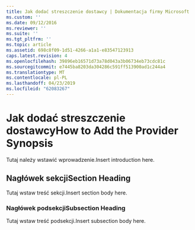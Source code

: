 ```yaml
---
title: Jak dodać streszczenie dostawcy | Dokumentacja firmy Microsoft
ms.custom: ''
ms.date: 09/12/2016
ms.reviewer: ''
ms.suite: ''
ms.tgt_pltfrm: ''
ms.topic: article
ms.assetid: 698c8f09-1d51-4266-a1a1-e83547123913
caps.latest.revision: 4
ms.openlocfilehash: 39896eb16571d73a78d043a3b06734eb73cdc81c
ms.sourcegitcommit: e7445ba8203da304286c591ff513900ad1c244a4
ms.translationtype: MT
ms.contentlocale: pl-PL
ms.lasthandoff: 04/23/2019
ms.locfileid: "62083267"
---
```

# <a name="how-to-add-the-provider-synopsis"></a><span data-ttu-id="67685-102">Jak dodać streszczenie dostawcy</span><span class="sxs-lookup"><span data-stu-id="67685-102">How to Add the Provider Synopsis</span></span>
<span data-ttu-id="67685-103">Tutaj należy wstawić wprowadzenie.</span><span class="sxs-lookup"><span data-stu-id="67685-103">Insert introduction here.</span></span>

## <a name="section-heading"></a><span data-ttu-id="67685-104">Nagłówek sekcji</span><span class="sxs-lookup"><span data-stu-id="67685-104">Section Heading</span></span>
 <span data-ttu-id="67685-105">Tutaj wstaw treść sekcji.</span><span class="sxs-lookup"><span data-stu-id="67685-105">Insert section body here.</span></span>

### <a name="subsection-heading"></a><span data-ttu-id="67685-106">Nagłówek podsekcji</span><span class="sxs-lookup"><span data-stu-id="67685-106">Subsection Heading</span></span>
 <span data-ttu-id="67685-107">Tutaj wstaw treść podsekcji.</span><span class="sxs-lookup"><span data-stu-id="67685-107">Insert subsection body here.</span></span>
